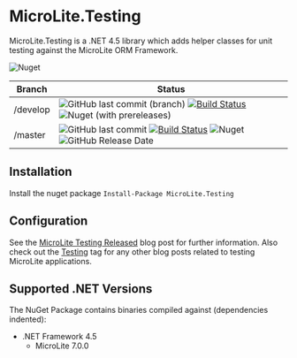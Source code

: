 # MicroLite.Testing

MicroLite.Testing is a .NET 4.5 library which adds helper classes for unit testing against the MicroLite ORM Framework.

![Nuget](https://img.shields.io/nuget/dt/MicroLite.Testing)

|Branch|Status|
|------|------|
|/develop|![GitHub last commit (branch)](https://img.shields.io/github/last-commit/MicroLite-ORM/MicroLite.Testing/develop) [![Build Status](https://dev.azure.com/trevorpilley/MicroLite-ORM/_apis/build/status/MicroLite-ORM.MicroLite.Testing?branchName=develop)](https://dev.azure.com/trevorpilley/MicroLite-ORM/_build/latest?definitionId=30&branchName=develop) ![Nuget (with prereleases)](https://img.shields.io/nuget/vpre/MicroLite.Testing)|
|/master|![GitHub last commit](https://img.shields.io/github/last-commit/MicroLite-ORM/MicroLite.Testing/master) [![Build Status](https://dev.azure.com/trevorpilley/MicroLite-ORM/_apis/build/status/MicroLite-ORM.MicroLite.Testing?branchName=master)](https://dev.azure.com/trevorpilley/MicroLite-ORM/_build/latest?definitionId=30&branchName=master) ![Nuget](https://img.shields.io/nuget/v/MicroLite.Testing) ![GitHub Release Date](https://img.shields.io/github/release-date/MicroLite-ORM/MicroLite.Testing)|

## Installation

Install the nuget package `Install-Package MicroLite.Testing`

## Configuration

See the [MicroLite Testing Released](http://microliteorm.wordpress.com/2012/09/27/microlite-testing-1-0-released/) blog post for further information. Also check out the [Testing](http://microliteorm.wordpress.com/tag/testing/) tag for any other blog posts related to testing MicroLite applications.

## Supported .NET Versions

The NuGet Package contains binaries compiled against (dependencies indented):

* .NET Framework 4.5
  * MicroLite 7.0.0
